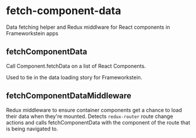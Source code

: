 # fetch-component-data
Data fetching helper and Redux middlware for React components in Frameworkstein apps

fetchComponentData
------------------

Call Component.fetchData on a list of React Components.

Used to tie in the data loading story for Frameworkstein.


fetchComponentDataMiddleware
------------------

Redux middleware to ensure container components get a chance to load their data when they're mounted.
Detects `redux-router` route change actions and calls fetchComponentData with the component of the route that is being navigated to.

```
```

